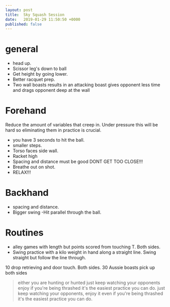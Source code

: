 ```yaml
---
layout: post
title:  Sky Squash Session
date:   2019-01-29 11:50:50 +0000
published: false
---
```


# general

- head up.
- Scissor leg's down to ball
- Get height by going lower.
- Better racquet prep.
- Two wall boasts results in an attacking boast gives opponent less time and drags opponent deep at the wall

# Forehand 
Reduce the amount of variables that creep in. Under pressure this will be hard so eliminating them in practice is crucial.
- you have 3 seconds to hit the ball.
- smaller steps.
- Torso faces side wall.
- Racket high
- Spacing and distance must be good DONT GET TOO CLOSE!!!
- Breathe out on shot.
- RELAX!!!

# Backhand 
- spacing and distance.
- Bigger swing
-Hit parallel through the ball.

# Routines
-  alley games with length but points scored from touching T. Both sides.
- Swing practice with a kilo weight in hand along a straight line. Swing straight but follow the line through.

10 drop retrieving and door touch. Both sides.
30 Aussie boasts pick up both sides 

>either you are hunting or hunted 
>just keep watching your opponents enjoy if you're being thrashed it's the easiest practice you can do.
>just keep watching your opponents, enjoy it even if you're being thrashed it's the easiest practice you can do.
